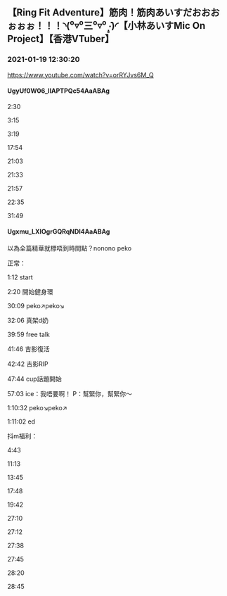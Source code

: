 ## 【Ring Fit Adventure】筋肉！筋肉あいすだおおおぉぉぉ！！！◝(⁰▿⁰三⁰▿⁰ ‧̣̥̇)◜【小林あいすMic On Project】【香港VTuber】
### 2021-01-19 12:30:20
https://www.youtube.com/watch?v=orRYJvs6M_Q
#### UgyUf0W06_lIAPTPQc54AaABAg
2:30

3:15

3:19

17:54

21:03

21:33

21:57

22:35

31:49

#### Ugxmu_LXIOgrGQRqNDl4AaABAg
以為全篇精華就標唔到時間點？nonono peko

正常：

1:12 start

2:20 開始健身環

30:09 peko↗️peko↘️

32:06 真架d奶

39:59 free talk

41:46 吉影復活

42:42 吉影RIP

47:44 cup話題開始

57:03 ice：我唔要啊！     P：幫緊你，幫緊你～

1:10:32 peko↘️peko↗️

1:11:02 ed

抖m福利：

4:43

11:13

13:45

17:48

19:42

27:10

27:12

27:38

27:45

28:20

28:45

